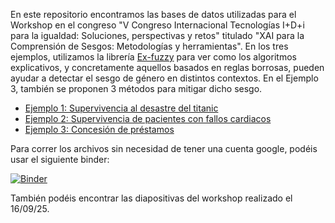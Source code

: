 En este repositorio encontramos las bases de datos utilizadas para el Workshop en el congreso "V Congreso Internacional Tecnologías I+D+i para la igualdad: Soluciones, perspectivas y retos" titulado "XAI para la Comprensión ​de Sesgos:​ Metodologías y herramientas​". En los tres ejemplos, utilizamos la librería <a href="https://github.com/Fuminides/ex-fuzzy)" target="_blank">Ex-fuzzy</a> para ver como los algoritmos explicativos, y concretamente aquellos basados en reglas borrosas, pueden ayudar a detectar el sesgo de género en distintos contextos. En el Ejemplo 3, también se proponen 3 métodos para mitigar dicho sesgo.

- <a href="https://drive.google.com/file/d/14DYgHgXtphSJBYXsdOE_AgIj-g88oVJ-/view?usp=sharing" target="_blank">Ejemplo 1: Supervivencia al desastre del titanic</a>
- <a href="https://drive.google.com/file/d/1SrCWcXrrF9PamKK9VFCTqiJstjFxNC0L/view?usp=sharing" target="_blank">Ejemplo 2: Supervivencia de pacientes con fallos cardiacos</a>
- <a href="https://drive.google.com/file/d/1h6BEMF4KKEpTDkqIU8Hk2v-Wqbae8x-K/view?usp=sharing" target="_blank">Ejemplo 3: Concesión de préstamos</a>

Para correr los archivos sin necesidad de tener una cuenta google, podéis usar el siguiente binder:

[![Binder](https://mybinder.org/badge_logo.svg)](https://mybinder.org/v2/gh/Fuminides/WorkshopIgualdad2025/HEAD)

También podéis encontrar las diapositivas del workshop realizado el 16/09/25.
